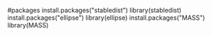 #packages
install.packages("stabledist")
library(stabledist)
install.packages("ellipse")
library(ellipse)
install.packages("MASS")
library(MASS)
